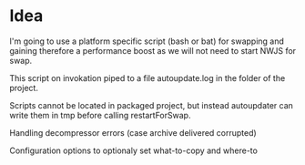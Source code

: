 # Idea

I'm going to use a platform specific script (bash or bat) for swapping and gaining therefore a performance boost as we will not need to
start NWJS for swap.

This script on invokation piped to a file autoupdate.log in the folder of the project.

Scripts cannot be located in packaged project, but instead autoupdater can write them in tmp before calling restartForSwap.

Handling decompressor errors (case archive delivered corrupted)

Configuration options to optionaly set what-to-copy and where-to

